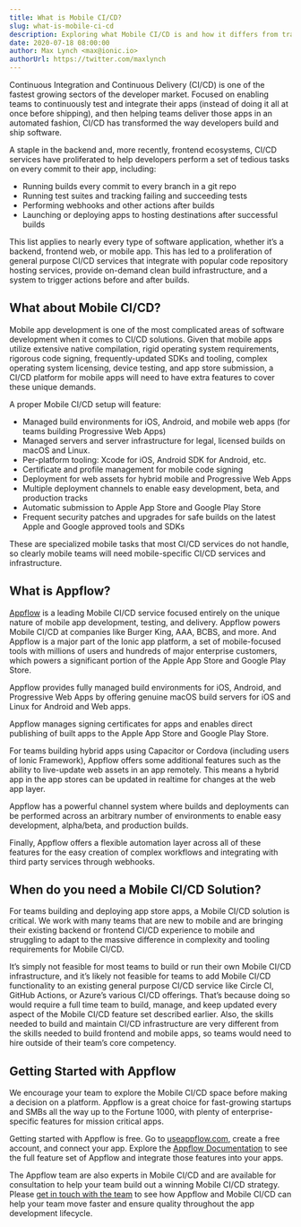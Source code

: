 ```yaml
---
title: What is Mobile CI/CD?
slug: what-is-mobile-ci-cd
description: Exploring what Mobile CI/CD is and how it differs from traditional CI/CD, and how Appflow is a leading Mobile CI/CD service.
date: 2020-07-18 08:00:00
author: Max Lynch <max@ionic.io>
authorUrl: https://twitter.com/maxlynch
---
```


Continuous Integration and Continuous Delivery (CI/CD) is one of the fastest growing sectors of the developer market. Focused on enabling teams to continuously test and integrate their apps (instead of doing it all at once before shipping), and then helping teams deliver those apps in an automated fashion, CI/CD has transformed the way developers build and ship software.

A staple in the backend and, more recently, frontend ecosystems, CI/CD services have proliferated to help developers perform a set of tedious tasks on every commit to their app, including:

* Running builds every commit to every branch in a git repo
* Running test suites and tracking failing and succeeding tests
* Performing webhooks and other actions after builds
* Launching or deploying apps to hosting destinations after successful builds

This list applies to nearly every type of software application, whether it’s a backend, frontend web, or mobile app. This has led to a proliferation of general purpose CI/CD services that integrate with popular code repository hosting services, provide on-demand clean build infrastructure, and a system to trigger actions before and after builds.

<!--more-->

## What about Mobile CI/CD?

Mobile app development is one of the most complicated areas of software development when it comes to CI/CD solutions. Given that mobile apps utilize extensive native compilation, rigid operating system requirements, rigorous code signing, frequently-updated SDKs and tooling, complex operating system licensing, device testing, and app store submission, a CI/CD platform for mobile apps will need to have extra features to cover these unique demands.

A proper Mobile CI/CD setup will feature:

* Managed build environments for iOS, Android, and mobile web apps (for teams building Progressive Web Apps)
* Managed servers and server infrastructure for legal, licensed builds on macOS and Linux.
* Per-platform tooling: Xcode for iOS, Android SDK for Android, etc.
* Certificate and profile management for mobile code signing
* Deployment for web assets for hybrid mobile and Progressive Web Apps
* Multiple deployment channels to enable easy development, beta, and production tracks
* Automatic submission to Apple App Store and Google Play Store
* Frequent security patches and upgrades for safe builds on the latest Apple and Google approved tools and SDKs

These are specialized mobile tasks that most CI/CD services do not handle, so clearly mobile teams will need mobile-specific CI/CD services and infrastructure.

## What is Appflow?

[Appflow](https://useappflow.com/) is a leading Mobile CI/CD service focused entirely on the unique nature of mobile app development, testing, and delivery. Appflow powers Mobile CI/CD at companies like Burger King, AAA, BCBS, and more. And Appflow is a major part of the Ionic app platform, a set of mobile-focused tools with millions of users and hundreds of major enterprise customers, which powers a significant portion of the Apple App Store and Google Play Store.

Appflow provides fully managed build environments for iOS, Android, and Progressive Web Apps by offering genuine macOS build servers for iOS and Linux for Android and Web apps.

Appflow manages signing certificates for apps and enables direct publishing of built apps to the Apple App Store and Google Play Store.

For teams building hybrid apps using Capacitor or Cordova (including users of Ionic Framework), Appflow offers some additional features such as the ability to live-update web assets in an app remotely. This means a hybrid app in the app stores can be updated in realtime for changes at the web app layer.

Appflow has a powerful channel system where builds and deployments can be performed across an arbitrary number of environments to enable easy development, alpha/beta, and production builds.

Finally, Appflow offers a flexible automation layer across all of these features for the easy creation of complex workflows and integrating with third party services through webhooks.

## When do you need a Mobile CI/CD Solution?

For teams building and deploying app store apps, a Mobile CI/CD solution is critical. We work with many teams that are new to mobile and are bringing their existing backend or frontend CI/CD experience to mobile and struggling to adapt to the massive difference in complexity and tooling requirements for Mobile CI/CD.

It’s simply not feasible for most teams to build or run their own Mobile CI/CD infrastructure, and it’s likely not feasible for teams to add Mobile CI/CD functionality to an existing general purpose CI/CD service like Circle CI, GitHub Actions, or Azure’s various CI/CD offerings. That’s because doing so would require a full time team to build, manage, and keep updated every aspect of the Mobile CI/CD feature set described earlier. Also, the skills needed to build and maintain CI/CD infrastructure are very different from the skills needed to build frontend and mobile apps, so teams would need to hire outside of their team’s core competency.

## Getting Started with Appflow

We encourage your team to explore the Mobile CI/CD space before making a decision on a platform. Appflow is a great choice for fast-growing startups and SMBs all the way up to the Fortune 1000, with plenty of enterprise-specific features for mission critical apps.

Getting started with Appflow is free. Go to [useappflow.com](https://useappflow.com/), create a free account, and connect your app. Explore the [Appflow Documentation](https://ionicframework.com/docs/appflow) to see the full feature set of Appflow and integrate those features into your apps.

The Appflow team are also experts in Mobile CI/CD and are available for consultation to help your team build out a winning Mobile CI/CD strategy. Please [get in touch with the team](https://ionicframework.com/enterprise/contact) to see how Appflow and Mobile CI/CD can help your team move faster and ensure quality throughout the app development lifecycle.